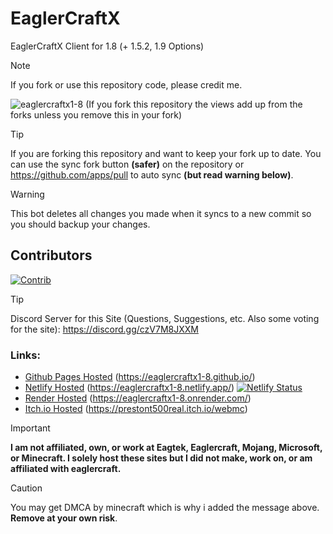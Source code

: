 # EaglerCraftX
EaglerCraftX Client for 1.8 (+ 1.5.2, 1.9 Options)

> [!NOTE]
> If you fork or use this repository code, please credit me.
<p align="left"> <img src="https://komarev.com/ghpvc/?username=eaglercraftx1-8&label=Repository%20views&color=0e75b6&style=flat" alt="eaglercraftx1-8" /> (If you fork this repository the views add up from the forks unless you remove this in your fork)</p>

> [!TIP]
> If you are forking this repository and want to keep your fork up to date. You can use the sync fork button **(safer)** on the repository or https://github.com/apps/pull to auto sync **(but read warning below)**.

> [!WARNING]
> This bot deletes all changes you made when it syncs to a new commit so you should backup your changes.

## Contributors
[![Contrib](https://contrib.rocks/image?repo=eaglercraftx1-8/eaglercraftx1-8.github.io)](https://github.com/eaglercraftx1-8/eaglercraftx1-8.github.io/graphs/contributors)

> [!TIP]
> Discord Server for this Site (Questions, Suggestions, etc. Also some voting for the site): https://discord.gg/czV7M8JXXM

### Links:
- [Github Pages Hosted](https://eaglercraftx1-8.github.io/) (https://eaglercraftx1-8.github.io/)
- [Netlify Hosted](https://eaglercraftx1-8.netlify.app/) (https://eaglercraftx1-8.netlify.app/) [![Netlify Status](https://api.netlify.com/api/v1/badges/12060eea-2a19-4da5-82ea-c6015722249e/deploy-status)](https://app.netlify.com/sites/eaglercraftx1-8/deploys)
- [Render Hosted](https://eaglercraftx1-8.onrender.com/) (https://eaglercraftx1-8.onrender.com/)
- [Itch.io Hosted](https://prestont500real.itch.io/webmc) (https://prestont500real.itch.io/webmc)

> [!IMPORTANT]
> **I am not affiliated, own, or work at Eagtek, Eaglercraft, Mojang, Microsoft, or Minecraft. I solely host these sites but I did not make, work on, or am affiliated with eaglercraft.**

> [!CAUTION]
> You may get DMCA by minecraft which is why i added the message above. **Remove at your own risk**.
  
